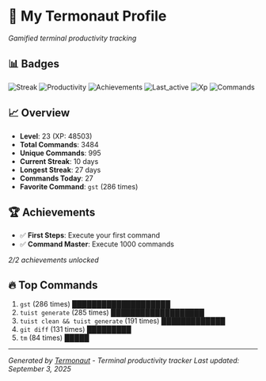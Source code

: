 # 🚀 My Termonaut Profile

*Gamified terminal productivity tracking*

## 📊 Badges

![Streak](https://img.shields.io/badge/Streak-10+days-blue?style=flat-square&logo=terminal&logoColor=white) ![Productivity](https://img.shields.io/badge/Productivity-80.0%25-green?style=flat-square&logo=terminal&logoColor=white) ![Achievements](https://img.shields.io/badge/Achievements-5%2F10-blue?style=flat-square&logo=terminal&logoColor=white) ![Last_active](https://img.shields.io/badge/Last+Active-8h+ago-yellow?style=flat-square&logo=terminal&logoColor=white) ![Xp](https://img.shields.io/badge/XP-Level+23+%2848503%2F57600%29-blue?style=flat-square&logo=terminal&logoColor=white) ![Commands](https://img.shields.io/badge/Commands-3484-blue?style=flat-square&logo=terminal&logoColor=white) 

## 📈 Overview

- **Level**: 23 (XP: 48503)
- **Total Commands**: 3484
- **Unique Commands**: 995
- **Current Streak**: 10 days
- **Longest Streak**: 27 days
- **Commands Today**: 27
- **Favorite Command**: `gst` (286 times)

## 🏆 Achievements

- ✅ **First Steps**: Execute your first command
- ✅ **Command Master**: Execute 1000 commands

*2/2 achievements unlocked*

## 🔥 Top Commands

1. `gst` (286 times) ████████████████████
2. `tuist generate` (285 times) ███████████████████
3. `tuist clean && tuist generate` (191 times) █████████████
4. `git diff` (131 times) █████████
5. `tm` (84 times) █████

---

*Generated by [Termonaut](https://github.com/oiahoon/termonaut) - Terminal productivity tracker*
*Last updated: September 3, 2025*
